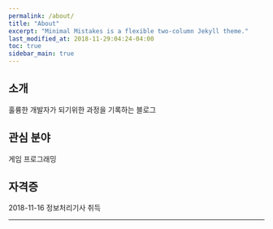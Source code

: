 ```yaml
---
permalink: /about/
title: "About"
excerpt: "Minimal Mistakes is a flexible two-column Jekyll theme."
last_modified_at: 2018-11-29:04:24-04:00
toc: true
sidebar_main: true
---
```


## 소개

훌륭한 개발자가 되기위한 과정을 기록하는 블로그


## 관심 분야

게임 프로그래밍



## 자격증

2018-11-16 정보처리기사 취득

---

